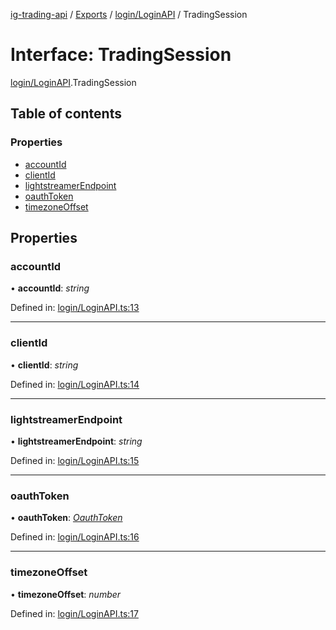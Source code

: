 [ig-trading-api](../README.md) / [Exports](../modules.md) / [login/LoginAPI](../modules/login_loginapi.md) / TradingSession

# Interface: TradingSession

[login/LoginAPI](../modules/login_loginapi.md).TradingSession

## Table of contents

### Properties

- [accountId](login_loginapi.tradingsession.md#accountid)
- [clientId](login_loginapi.tradingsession.md#clientid)
- [lightstreamerEndpoint](login_loginapi.tradingsession.md#lightstreamerendpoint)
- [oauthToken](login_loginapi.tradingsession.md#oauthtoken)
- [timezoneOffset](login_loginapi.tradingsession.md#timezoneoffset)

## Properties

### accountId

• **accountId**: _string_

Defined in: [login/LoginAPI.ts:13](https://github.com/bennycode/ig-trading-api/blob/840a401/src/login/LoginAPI.ts#L13)

---

### clientId

• **clientId**: _string_

Defined in: [login/LoginAPI.ts:14](https://github.com/bennycode/ig-trading-api/blob/840a401/src/login/LoginAPI.ts#L14)

---

### lightstreamerEndpoint

• **lightstreamerEndpoint**: _string_

Defined in: [login/LoginAPI.ts:15](https://github.com/bennycode/ig-trading-api/blob/840a401/src/login/LoginAPI.ts#L15)

---

### oauthToken

• **oauthToken**: [_OauthToken_](login_loginapi.oauthtoken.md)

Defined in: [login/LoginAPI.ts:16](https://github.com/bennycode/ig-trading-api/blob/840a401/src/login/LoginAPI.ts#L16)

---

### timezoneOffset

• **timezoneOffset**: _number_

Defined in: [login/LoginAPI.ts:17](https://github.com/bennycode/ig-trading-api/blob/840a401/src/login/LoginAPI.ts#L17)
